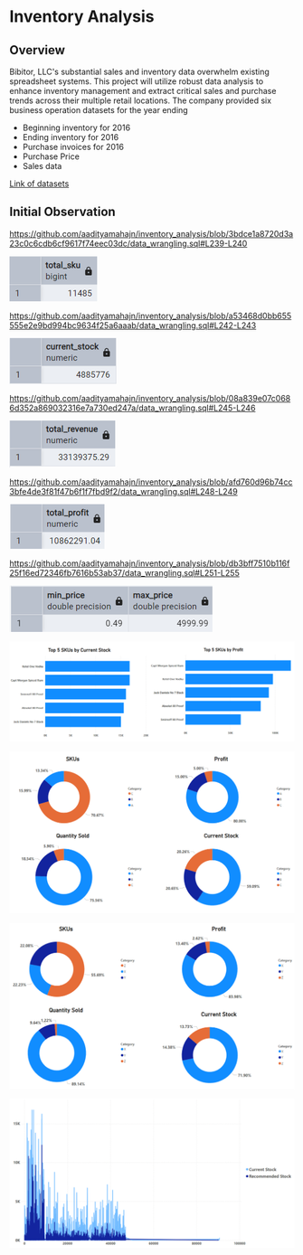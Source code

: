 # Inventory Analysis

## Overview
Bibitor, LLC's substantial sales and inventory data overwhelm existing spreadsheet systems. This project will utilize robust data analysis to enhance inventory management and extract critical sales and purchase trends across their multiple retail locations.
The company provided six business operation datasets for the year ending
* Beginning inventory for 2016
* Ending inventory for 2016
* Purchase invoices for 2016
* Purchase Price
* Sales data

[Link of datasets](https://www.kaggle.com/datasets/bhanupratapbiswas/inventory-analysis-case-study)

## Initial Observation
https://github.com/aadityamahajn/inventory_analysis/blob/3bdce1a8720d3a23c0c6cdb6cf9617f74eec03dc/data_wrangling.sql#L239-L240

![image alt](https://github.com/aadityamahajn/inventory_analysis/blob/main/graphs/Screenshot%202025-03-03%20075639.png)

https://github.com/aadityamahajn/inventory_analysis/blob/a53468d0bb655555e2e9bd994bc9634f25a6aaab/data_wrangling.sql#L242-L243

![image alt](https://github.com/aadityamahajn/inventory_analysis/blob/main/graphs/Screenshot%202025-03-03%20080021.png)

https://github.com/aadityamahajn/inventory_analysis/blob/08a839e07c0686d352a869032316e7a730ed247a/data_wrangling.sql#L245-L246

![image alt](https://github.com/aadityamahajn/inventory_analysis/blob/main/graphs/Screenshot%202025-03-03%20080303.png)

https://github.com/aadityamahajn/inventory_analysis/blob/afd760d96b74cc3bfe4de3f81f47b6f1f7fbd9f2/data_wrangling.sql#L248-L249

![image alt](https://github.com/aadityamahajn/inventory_analysis/blob/main/graphs/Screenshot%202025-03-03%20080549.png)

https://github.com/aadityamahajn/inventory_analysis/blob/db3bff7510b116f25f16ed72346fb7616b53ab37/data_wrangling.sql#L251-L255

![image alt](https://github.com/aadityamahajn/inventory_analysis/blob/main/graphs/Screenshot%202025-03-03%20080933.png)

![image alt](https://github.com/aadityamahajn/inventory_analysis/blob/main/graphs/Screenshot%202025-02-27%20074054.png)

![image alt](https://github.com/aadityamahajn/inventory_analysis/blob/main/graphs/Screenshot%202025-02-27%20074125.png)

![image alt](https://github.com/aadityamahajn/inventory_analysis/blob/main/graphs/Screenshot%202025-02-27%20074154.png)

![image alt](https://github.com/aadityamahajn/inventory_analysis/blob/main/graphs/Screenshot%202025-02-28%20080908.png)
